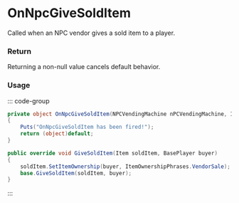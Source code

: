 # OnNpcGiveSoldItem
<Badge type="info" text="NPC"/><Badge type="danger" text="Carbon Compatible"/><Badge type="warning" text="Oxide Compatible"/>
Called when an NPC vendor gives a sold item to a player.

### Return
Returning a non-null value cancels default behavior.

### Usage
::: code-group
```csharp [Example]
private object OnNpcGiveSoldItem(NPCVendingMachine nPCVendingMachine, Item soldItem, BasePlayer buyer)
{
	Puts("OnNpcGiveSoldItem has been fired!");
	return (object)default;
}
```
```csharp [Source — Assembly-CSharp @ NPCVendingMachine]
public override void GiveSoldItem(Item soldItem, BasePlayer buyer)
{
	soldItem.SetItemOwnership(buyer, ItemOwnershipPhrases.VendorSale);
	base.GiveSoldItem(soldItem, buyer);
}

```
:::
